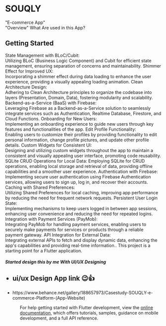 # SOUQLY 
"E-commerce App"
<br>
"Overview" What Are used in this App? 
<br>
## Getting Started
State Management with BLoC/Cubit:<br>
Utilizing BLoC (Business Logic Component) and Cubit for efficient state management, ensuring separation of concerns and maintainability.
Shimmer Effect for Improved UX:<br>
Incorporating a shimmer effect during data loading to enhance the user experience, providing a visually appealing loading animation.
Clean Architecture Design:<br>
Adhering to Clean Architecture principles to organize the codebase into layers (Presentation, Domain, Data), fostering modularity and scalability.
Backend-as-a-Service (BaaS) with Firebase:<br>
Leveraging Firebase as a Backend-as-a-Service solution to seamlessly integrate services such as Authentication, Realtime Database, Firestore, and Cloud Functions.
Onboarding for New Users:<br>
Implementing an onboarding experience to guide new users through key features and functionalities of the app.
Edit Profile Functionality:<br>
Enabling users to customize their profiles by providing functionality to edit personal information, change profile pictures, and update other profile details.
Custom Widgets for Consistent UI:<br>
Designing and utilizing custom widgets throughout the app to maintain a consistent and visually appealing user interface, promoting code reusability.
SQLite CRUD Operations for Local Data:
Employing SQLite for CRUD operations, enabling local storage and retrieval of data, providing offline capabilities and a smoother user experience.
Authentication with Firebase:<br>
Implementing secure user authentication using Firebase Authentication services, allowing users to sign up, log in, and recover their accounts.
Caching with Shared Preferences:<br>
Utilizing Shared Preferences for local caching, improving app performance by reducing the need for frequent network requests.
Persistent User Login State:<br>
Implementing mechanisms to keep users logged in between app sessions, enhancing user convenience and reducing the need for repeated logins.
Integration with Payment Services (PayMob):<br>
Integrating PayMob for handling payment services, enabling users to securely make payments for services or products through a reliable payment gateway.
API Integration for External Data:<br>
Integrating external APIs to fetch and display dynamic data, enhancing the app's capabilities and providing real-time information..
This project is a starting point for a Flutter application.
<h5>Started design this by me With UI/UX Designing</h5>
<ul>
<h2> <li> ui/ux Design App link 😉👍</li></h2>
    <li> https://www.behance.net/gallery/188657973/Casestudy-SOUQLY-e-commerce-Platform-(App-Website)</li>
  <ul>


For help getting started with Flutter development, view the
[online documentation](https://docs.flutter.dev/), which offers tutorials,
samples, guidance on mobile development, and a full API reference.
